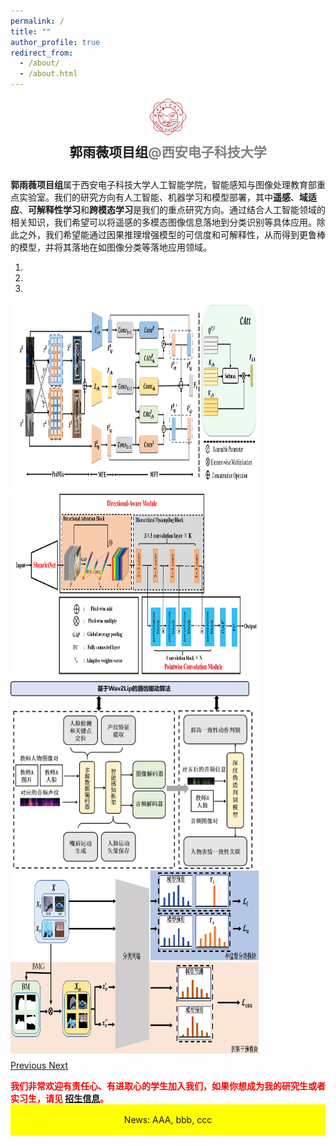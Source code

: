 ```yaml
---
permalink: /
title: ""
author_profile: true
redirect_from: 
  - /about/
  - /about.html
---
```


<div style="text-align: center;">
    <img src="images/xiaohui.png" alt="xiaohui Image" style="width:12%;"/>
</div>
<div style="height: 0.5em;"></div>
<div style="text-align: center; font-size: 1.5em; font-weight: bold;">
    郭雨薇项目组<span style="color: gray;">@西安电子科技大学</span>
</div>

<div style="height: 1em;"></div>


**郭雨薇项目组**属于西安电子科技大学人工智能学院，智能感知与图像处理教育部重点实验室。我们的研究方向有人工智能、机器学习和模型部署，其中**遥感**、**域适应**、**可解释性学习**和**跨模态学习**是我们的重点研究方向。通过结合人工智能领域的相关知识，我们希望可以将遥感的多模态图像信息落地到分类识别等具体应用。除此之外，我们希望能通过因果推理增强模型的可信度和可解释性，从而得到更鲁棒的模型，并将其落地在如图像分类等落地应用领域。

<div class="container-fluid">
  <div class="row">
    <div class="col-md-8">
      <!-- 左侧内容 -->
      <div id="carouselExampleIndicators" class="carousel slide" data-ride="carousel">
        <!-- 轮播图部分 -->
        <ol class="carousel-indicators">
          <li data-target="#carouselExampleIndicators" data-slide-to="0" class="active"></li>
          <li data-target="#carouselExampleIndicators" data-slide-to="1"></li>
          <li data-target="#carouselExampleIndicators" data-slide-to="2"></li>
        </ol>
        <div class="carousel-inner">
          <div class="carousel-item active">
            <img src="images/cm1.png" class="d-block w-100" style="width: 400px; height: 300px;" alt="Zhang">
          </div>
          <div class="carousel-item">
            <img src="images/lenet.png" class="d-block w-100" style="width: 400px; height: 300px;" alt="Guo">
          </div>
          <div class="carousel-item">
            <img src="images/lip.png" class="d-block w-100" style="width: 400px; height: 300px;" alt="Guo">
          </div>
          <div class="carousel-item">
            <img src="images/yinguo2.png" class="d-block w-100" style="width: 400px; height: 300px;" alt="Guo">
          </div>
        </div>
        <a class="carousel-control-prev" href="#carouselExampleIndicators" role="button" data-slide="prev">
          <span class="carousel-control-prev-icon" aria-hidden="true"></span>
          <span class="sr-only">Previous</span>
        </a>
        <a class="carousel-control-next" href="#carouselExampleIndicators" role="button" data-slide="next">
          <span class="carousel-control-next-icon" aria-hidden="true"></span>
          <span class="sr-only">Next</span>
        </a>
      </div>
      <!-- 欢迎信息 -->
      <div style="height: 1em;"></div>
      <div style="color: red; font-weight: bold;">
        我们非常欢迎有责任心、有进取心的学生加入我们，如果你想成为我的研究生或者实习生，请见
        <a href="https://yuwei342.github.io/recruit/">招生信息</a>。
      </div>
    </div>
    <div class="col-md-4">
      <!-- 右侧新闻栏 -->
      <div style="background-color: yellow; height: 50px;">
        <p style="text-align: center; line-height: 50px; margin: 0;">News: AAA, bbb, ccc</p>
      </div>
    </div>
  </div>
</div>
